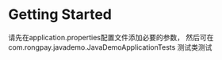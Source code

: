 # Getting Started

请先在application.properties配置文件添加必要的参数，
然后可在com.rongpay.javademo.JavaDemoApplicationTests
测试类测试
